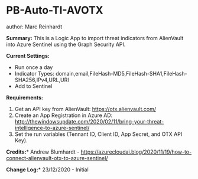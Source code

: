 # PB-Auto-TI-AVOTX
author: Marc Reinhardt

**Summary:**
This is a Logic App to import threat indicators from AlienVault into Azure Sentinel using the Graph Security API.

**Current Settings:**
-	Run once a day
-	Indicator Types: domain,email,FileHash-MD5,FileHash-SHA1,FileHash-SHA256,IPv4,URL,URI
-	Add to Sentinel


**Requirements:**
1.	Get an API key from AlienVault: https://otx.alienvault.com/
2.	Create an App  Registration in Azure AD: http://thewindowsupdate.com/2020/02/11/bring-your-threat-intelligence-to-azure-sentinel/
4.	Set the run variables (Tennant ID, Client ID, App Secret, and OTX API Key).

**Credits:***
Andrew Blumhardt - https://azurecloudai.blog/2020/11/19/how-to-connect-alienvault-otx-to-azure-sentinel/ 

**Change Log:***
23/12/2020 - Initial